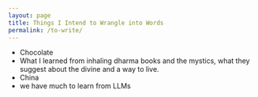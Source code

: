 ```yaml
---
layout: page
title: Things I Intend to Wrangle into Words
permalink: /to-write/
---
```


- Chocolate 
- What I learned from inhaling dharma books and the mystics, what they suggest about the divine and a way to live.
- China
- we have much to learn from LLMs